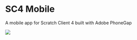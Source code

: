 # SC4 Mobile
A mobile app for Scratch Client 4 built with Adobe PhoneGap

<a href = "https://build.phonegap.com/apps/3916109/share"><img src=https://build.phonegap.com/apps/3916109/badge/3152967120/android.svg /></a>

